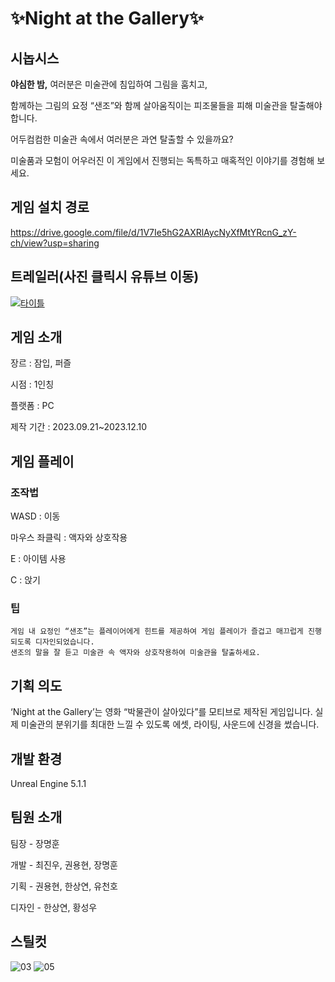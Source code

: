 # ✨Night at the Gallery✨

## 시놉시스

 **야심한 밤,** 여러분은 미술관에 침입하여 그림을 훔치고,
 
함께하는 그림의 요정 “샌조”와 함께 살아움직이는 피조물들을 피해 미술관을 탈출해야 합니다. 

어두컴컴한 미술관 속에서 여러분은 과연 탈출할 수 있을까요?

미술품과 모험이 어우러진 이 게임에서 진행되는 독특하고 매혹적인 이야기를 경험해 보세요.

## 게임 설치 경로

https://drive.google.com/file/d/1V7Ie5hG2AXRlAycNyXfMtYRcnG_zY-ch/view?usp=sharing


## 트레일러(사진 클릭시 유튜브 이동)

[![타이틀](https://github.com/GameEngineBaseTeam10/NightattheArtgallery/assets/108036322/1f8a476e-7723-43ef-95b4-2d3c8a2f324c)](https://youtu.be/CJiU_mAuzvE)

## 게임 소개

장르 : 잠입, 퍼즐

시점 : 1인칭

플랫폼 : PC

제작 기간 : 2023.09.21~2023.12.10

## 게임 플레이

### 조작법

WASD : 이동

마우스 좌클릭 : 액자와 상호작용

E : 아이템 사용

C : 앉기

### 팁
```
게임 내 요정인 “샌조”는 플레이어에게 힌트를 제공하여 게임 플레이가 즐겁고 매끄럽게 진행되도록 디자인되었습니다.
샌조의 말을 잘 듣고 미술관 속 액자와 상호작용하여 미술관을 탈출하세요.
```


## 기획 의도

‘Night at the Gallery’는 영화 “박물관이 살아있다”를 모티브로 제작된 게임입니다. 
실제 미술관의 분위기를 최대한 느낄 수 있도록 에셋, 라이팅, 사운드에 신경을 썼습니다. 

## 개발 환경

Unreal Engine 5.1.1

## 팀원 소개

팀장 - 장명훈 

개발 - 최진우, 권용현, 장명훈

기획 - 권용현, 한상연, 유천호

디자인 - 한상연, 황성우

## 스틸컷

![03](https://github.com/GameEngineBaseTeam10/NightattheArtgallery/assets/108036322/1a294376-97b7-4308-be93-a7d59d96e446)
![05](https://github.com/GameEngineBaseTeam10/NightattheArtgallery/assets/108036322/87e570b5-ffe9-471b-a07b-84341c543a01)
